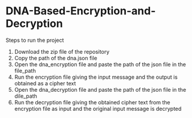 # DNA-Based-Encryption-and-Decryption
Steps to run the project
1. Download the zip file of the repository
2. Copy the path of the dna.json file
3. Open the dna_encryption file and paste the path of the json file in the file_path
4. Run the encryption file giving the input message and the output is obtained as a cipher text
5. Open the dna_decryption file and paste the path of the json file in the dile_path
6. Run the decryption file giving the obtained cipher text from the encryption file as input and the original input message is decrypted
   
